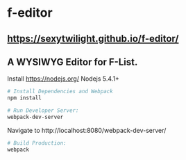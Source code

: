 # f-editor
https://sexytwilight.github.io/f-editor/
---
A WYSIWYG Editor for F-List.
---
Install https://nodejs.org/ Nodejs 5.4.1+
```bash
# Install Dependencies and Webpack
npm install
```


```bash
# Run Developer Server:
webpack-dev-server
```
Navigate to http://localhost:8080/webpack-dev-server/


```bash
# Build Production:
webpack
```
